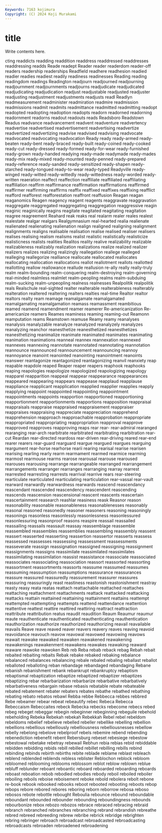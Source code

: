 ```yaml
---
Keywords: 7163 kojimura
Copyright: (C) 2024 Koji Murakami
---
```


# title

Write contents here.



cting readdicts readding readdition readdress readdressed
readdresses readdressing readds Reade readept Reader reader readerdom reader-off readers
readership readerships Readfield readhere readhesion readied readier readies readiest readily
readiness readinesses Reading reading readingdom readings Readington readjourn readjourned readjourning
readjournment readjournments readjourns readjudicate readjudicated readjudicating readjudication readjust readjustable readjusted
readjuster readjusting readjustment readjustments readjusts readl Readlyn readmeasurement readminister readmiration
readmire readmission readmissions readmit readmits readmittance readmitted readmitting readopt readopted
readopting readoption readopts readorn readorned readorning readornment readorns readout readouts
reads Readsboro Readstown Readus readvance readvancement readvent readventure readvertency readvertise
readvertised readvertisement readvertising readvertize readvertized readvertizing readvise readvised readvising readvocate
readvocated readvocating readvocation Ready ready ready-armed ready-beaten ready-bent ready-braced ready-built
ready-coined ready-cooked ready-cut ready-dressed ready-formed ready-for-wear ready-furnished ready-grown ready-handed readying
ready-made readymade ready-mades ready-mix ready-mixed ready-mounted ready-penned ready-prepared ready-reference ready-sanded
ready-sensitized ready-shapen ready-starched ready-tongued ready-to-wear ready-typed Readyville ready-winged ready-witted ready-wittedly
ready-wittedness ready-worded ready-written reaeration reaffect reaffection reaffiliate reaffiliated reaffiliating reaffiliation
reaffirm reaffirmance reaffirmation reaffirmations reaffirmed reaffirmer reaffirming reaffirms reaffix reaffixed
reaffixes reaffixing reafflict reafford reafforest reafforestation reaffront reaffusion Reagan reagan
reaganomics Reagen reagency reagent reagents reaggravate reaggravation reaggregate reaggregated reaggregating
reaggregation reaggressive reagin reaginic reaginically reagins reagitate reagitated reagitating reagitation
reagree reagreement Reahard reak reaks real realarm realer reales realest
realestate realgar realgars Realgymnasium real-hearted realia realienate realienated realienating realienation
realign realigned realigning realignment realignments realigns realisable realisation realise realised
realiser realisers realises realising realism realisms realist realistic realistically realisticize
realisticness realists realities Realitos reality realive realizability realizable realizableness realizably
realization realizations realize realized realizer realizers realizes realizing realizingly reallegation
reallege realleged realleging reallegorize realliance reallocate reallocated reallocates reallocating reallocation
reallocations reallot reallotment reallots reallotted reallotting reallow reallowance reallude reallusion
re-ally really really-truly realm realm-bounding realm-conquering realm-destroying realm-governing real-minded realmless
realmlet realm-peopling realms realm-subduing realm-sucking realm-unpeopling realness realnesses Realpolitik realpolitik
reals Realschule real-sighted realter realterable realterableness realterably realteration realtered realtering
realters realties real-time Realtor realtor realtors realty ream reamage reamalgamate
reamalgamated reamalgamating reamalgamation reamass reamassment reambitious reamed reamend reamendment reamer
reamerer Re-americanization Re-americanize reamers Reames reaminess reaming reaming-out Reamonn reamputation
reams Reamstown reamuse Reamy reamy reanalyses reanalysis reanalyzable reanalyze reanalyzed
reanalyzely reanalyzes reanalyzing reanchor reanesthetize reanesthetized reanesthetizes reanesthetizing reanimalize reanimate
reanimated reanimates reanimating reanimation reanimations reanneal reannex reannexation reannexed reannexes
reannexing reannotate reannotated reannotating reannotation reannounce reannounced reannouncement reannouncing reannoy
reannoyance reanoint reanointed reanointing reanointment reanoints reanswer reantagonize reantagonized reantagonizing
reanvil reanxiety reap reapable reapdole reaped Reaper reaper reapers reaphook
reaphooks reaping reapologies reapologize reapologized reapologizing reapology reapparel reapparition reappeal
reappear reappearance reappearances reappeared reappearing reappears reappease reapplaud reapplause reappliance
reapplicant reapplication reapplied reapplier reapplies reapply reapplying reappoint reappointed reappointing
reappointment reappointments reappoints reapportion reapportioned reapportioning reapportionment reapportionments reapportions reapposition
reappraisal reappraisals reappraise reappraised reappraisement reappraiser reappraises reappraising reappreciate reappreciation
reapprehend reapprehension reapproach reapproachable reapprobation reappropriate reappropriated reappropriating reappropriation reapproval
reapprove reapproved reapproves reapproving reaps rear rear- rear-admiral rearanged rearanging
rear-arch rearbitrate rearbitrated rearbitrating rearbitration rear-cut Reardan rear-directed reardoss rear-driven
rear-driving reared rear-end rearer rearers rear-guard rearguard reargue reargued reargues
rearguing reargument rear-horse rearhorse rearii rearing rearisal rearise rearisen rearising
rearling rearly rearm rearmament rearmed rearmice rearming rearmost rearmouse rearms
rearose rearousal rearouse rearoused rearouses rearousing rearrange rearrangeable rearranged rearrangement
rearrangements rearranger rearranges rearranging rearray rearrest rearrested rearresting rearrests rearrival
rearrive rears rear-steering rearticulate rearticulated rearticulating rearticulation rear-vassal rear-vault rearward
rearwardly rearwardness rearwards reascend reascendancy reascendant reascended reascendency reascendent reascending
reascends reascension reascensional reascent reascents reascertain reascertainment reasearch reashlar reasiness
reask Reasnor reason reasonability reasonable reasonableness reasonablenesses reasonably reasonal reasoned
reasonedly reasoner reasoners reasoning reasoningly reasonings reasonless reasonlessly reasonlessness reasonlessured
reasonlessuring reasonproof reasons reaspire reassail reassailed reassailing reassails reassault reassay
reassemblage reassemble reassembled reassembles reassemblies reassembling reassembly reassent reassert reasserted
reasserting reassertion reassertor reasserts reassess reassessed reassesses reassessing reassessment reassessments
reasseverate reassign reassignation reassigned reassigning reassignment reassignments reassigns reassimilate reassimilated
reassimilates reassimilating reassimilation reassist reassistance reassociate reassociated reassociates reassociating reassociation
reassort reassorted reassorting reassortment reassortments reassorts reassume reassumed reassumes reassuming
reassumption reassumptions reassurance reassurances reassure reassured reassuredly reassurement reassurer reassures
reassuring reassuringly reast reastiness reastonish reastonishment reastray reasty reasy reata
reatas reattach reattachable reattached reattaches reattaching reattachment reattachments reattack reattacked
reattacking reattacks reattain reattained reattaining reattainment reattains reattempt reattempted reattempting
reattempts reattend reattendance reattention reattentive reattest reattire reattired reattiring reattract
reattraction reattribute reattribution reatus reaudit reaudition Reaum Reaumur reaumur reaute
reauthenticate reauthenticated reauthenticating reauthentication reauthorization reauthorize reauthorized reauthorizing reavail reavailable
reavails Reave reave reaved reaver reavers reavery reaves reaving reavoid
reavoidance reavouch reavow reavowal reavowed reavowing reavows reawait reawake reawaked
reawaken reawakened reawakening reawakenings reawakenment reawakens reawakes reawaking reaward reaware
reawoke reawoken Reb reb Reba rebab reback rebag Rebah rebait
rebaited rebaiting rebaits Rebak rebake rebaked rebaking rebalance rebalanced rebalances
rebalancing rebale rebaled rebaling reballast reballot reballoted reballoting reban rebandage
rebandaged rebandaging Rebane rebanish rebanishment rebank rebankrupt rebankruptcy rebaptism rebaptismal
rebaptization rebaptize rebaptized rebaptizer rebaptizes rebaptizing rebar rebarbarization rebarbarize rebarbative
rebarbatively rebarbativeness rebargain rebase rebasis rebatable rebate rebateable rebated rebatement
rebater rebaters rebates rebathe rebathed rebathing rebating rebato rebatos rebawl
Rebba rebbe Rebbecca rebbes rebbred Rebe rebeamer rebear rebeat rebeautify
rebec Rebeca Rebecca Rebeccaism Rebeccaites rebeck Rebecka rebecks rebecome rebecs
rebed rebeg rebeget rebeggar rebegin rebeginner rebeginning rebeguile rebehold rebeholding
Rebeka Rebekah rebekah Rebekkah Rebel rebel rebeldom rebeldoms rebelief rebelieve
rebelled rebeller rebellike rebelling rebellion rebellions rebellious rebelliously rebelliousness rebelliousnesses
rebellow rebelly rebelong rebelove rebelproof rebels rebemire rebend rebending rebenediction
rebenefit rebent Rebersburg rebeset rebesiege rebestow rebestowal rebetake rebetray rebewail
Rebhun rebia rebias rebid rebiddable rebidden rebidding rebids rebill rebilled
rebillet rebilling rebills rebind rebinding rebinds rebirth rebirths rebite reblade
reblame reblast rebleach reblend reblended reblends rebless reblister Reblochon reblock
rebloom rebloomed reblooming reblooms reblossom reblot reblow reblown reblue rebluff
reblunder reboant reboantic reboard reboarded reboarding reboards reboast reboation rebob
rebodied rebodies rebody reboil reboiled reboiler reboiling reboils reboise reboisement
reboke rebold rebolera rebolt rebone re-book rebook rebooked rebooks reboot
rebooted rebooting reboots rebop rebops rebore rebored rebores reboring reborn
reborrow rebosa reboso rebosos rebote rebottle rebought Reboulia rebounce rebound
reboundable reboundant rebounded rebounder rebounding reboundingness rebounds rebourbonize rebox rebozo
rebozos rebrace rebraced rebracing rebraid rebranch rebranched rebranches rebranching rebrand
rebrandish rebreathe rebred rebreed rebreeding rebrew rebribe rebrick rebridge rebrighten
rebring rebringer rebroach rebroadcast rebroadcasted rebroadcasting rebroadcasts rebroaden rebroadened rebroadening
